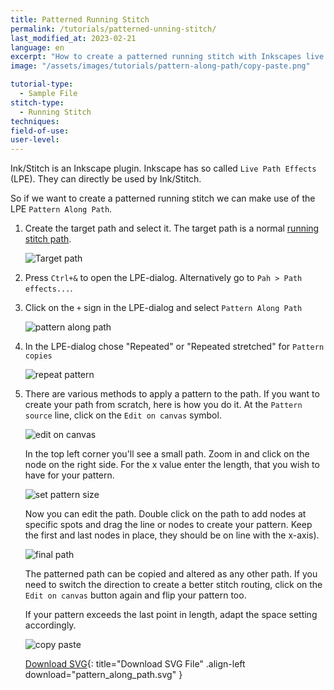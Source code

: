 ```yaml
---
title: Patterned Running Stitch
permalink: /tutorials/patterned-unning-stitch/
last_modified_at: 2023-02-21
language: en
excerpt: "How to create a patterned running stitch with Inkscapes live path effects"
image: "/assets/images/tutorials/pattern-along-path/copy-paste.png"

tutorial-type:
  - Sample File
stitch-type: 
  - Running Stitch
techniques:
field-of-use:
user-level: 
---
```

Ink/Stitch is an Inkscape plugin. Inkscape has so called `Live Path Effects` (LPE). They can directly be used by Ink/Stitch.

So if we want to create a patterned running stitch we can make use of the LPE `Pattern Along Path`.

1. Create the target path and select it. The target path is a normal [running stitch path](/docs/stitches/running-stitch/).

   ![Target path](/assets/images/tutorials/pattern-along-path/target-path.png)
2. Press `Ctrl+&` to open the LPE-dialog. Alternatively go to `Pah > Path effects...`.
3. Click on the `+` sign in the LPE-dialog and select `Pattern Along Path`

   ![pattern along path](/assets/images/tutorials/pattern-along-path/pattern-along-path.png)
4. In the LPE-dialog chose "Repeated" or "Repeated stretched" for `Pattern copies`

   ![repeat pattern](/assets/images/tutorials/pattern-along-path/repeat.png)
5. There are various methods to apply a pattern to the path. If you want to create your path from scratch, here is how you do it. At the `Pattern source` line, click on the `Edit on canvas` symbol.

    ![edit on canvas](/assets/images/tutorials/pattern-along-path/edit.png)

    In the top left corner you'll see a small path. Zoom in and click on the node on the right side. For the x value enter the length, that you wish to have for your pattern.

    ![set pattern size](/assets/images/tutorials/pattern-along-path/set-size.png)
    
    Now you can edit the path. Double click on the path to add nodes at specific spots and drag the line or nodes to create your pattern. Keep the first and last nodes in place, they should be on line with the x-axis).

    ![final path](/assets/images/tutorials/pattern-along-path/final-path.png)
    
    The patterned path can be copied and altered as any other path. If you need to switch the direction to create a better stitch routing, click on the `Edit on canvas` button again and flip your pattern too.
    
    If your pattern exceeds the last point in length, adapt the space setting accordingly.

    ![copy paste](/assets/images/tutorials/pattern-along-path/copy-paste.png)

    [Download SVG](/assets/images/tutorials/pattern-along-path/pattern_along_path.svg){: title="Download SVG File" .align-left download="pattern_along_path.svg" }
